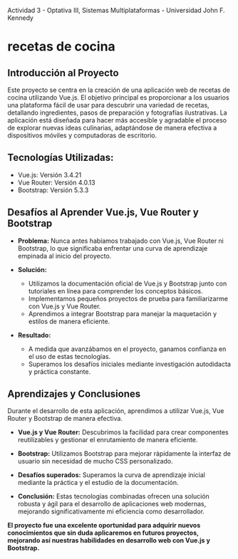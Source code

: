 Actividad 3 - Optativa III, Sistemas Multiplataformas - Universidad John F. Kennedy

# recetas de cocina

## Introducción al Proyecto

Este proyecto se centra en la creación de una aplicación web de recetas de cocina utilizando Vue.js. El objetivo principal es proporcionar a los usuarios una plataforma fácil de usar para descubrir una variedad de recetas, detallando ingredientes, pasos de preparación y fotografías ilustrativas. La aplicación está diseñada para hacer más accesible y agradable el proceso de explorar nuevas ideas culinarias, adaptándose de manera efectiva a dispositivos móviles y computadoras de escritorio.

## Tecnologías Utilizadas:
- Vue.js: Versión 3.4.21
- Vue Router: Versión 4.0.13
- Bootstrap: Versión 5.3.3


## Desafíos al Aprender Vue.js, Vue Router y Bootstrap

- **Problema:** Nunca antes habíamos trabajado con Vue.js, Vue Router ni Bootstrap, lo que significaba enfrentar una curva de aprendizaje empinada al inicio del proyecto.
  
- **Solución:**
  - Utilizamos la documentación oficial de Vue.js y Bootstrap junto con tutoriales en línea para comprender los conceptos básicos.
  - Implementamos pequeños proyectos de prueba para familiarizarme con Vue.js y Vue Router.
  - Aprendimos a integrar Bootstrap para manejar la maquetación y estilos de manera eficiente.

- **Resultado:**
  - A medida que avanzábamos en el proyecto, ganamos confianza en el uso de estas tecnologías.
  - Superamos los desafíos iniciales mediante investigación autodidacta y práctica constante.


## Aprendizajes y Conclusiones

Durante el desarrollo de esta aplicación, aprendimos a utilizar Vue.js, Vue Router y Bootstrap de manera efectiva. 

- **Vue.js y Vue Router:** Descubrimos la facilidad para crear componentes reutilizables y gestionar el enrutamiento de manera eficiente.

- **Bootstrap:** Utilizamos Bootstrap para mejorar rápidamente la interfaz de usuario sin necesidad de mucho CSS personalizado.

- **Desafíos superados:** Superamos la curva de aprendizaje inicial mediante la práctica y el estudio de la documentación.

- **Conclusión:** Estas tecnologías combinadas ofrecen una solución robusta y ágil para el desarrollo de aplicaciones web modernas, mejorando significativamente mi eficiencia como desarrollador.


**El proyecto fue una excelente oportunidad para adquirir nuevos conocimientos que sin duda aplicaremos en futuros proyectos, mejorando así nuestras habilidades en desarrollo web con Vue.js y Bootstrap.** 

